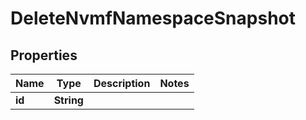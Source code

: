 

# DeleteNvmfNamespaceSnapshot


## Properties

Name | Type | Description | Notes
------------ | ------------- | ------------- | -------------
**id** | **String** |  | 



